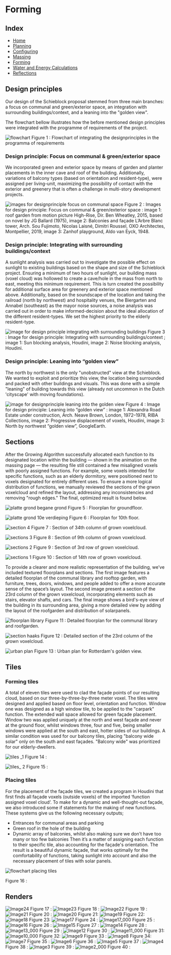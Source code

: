 # Forming

## Index
- [Home](https://jeroentudelft.github.io/)
- [Planning](https://jeroentudelft.github.io/webpages/planning)
- [Configuring](https://jeroentudelft.github.io/webpages/configuring)
- [Massing](https://jeroentudelft.github.io/webpages/massing)
- [Forming](https://jeroentudelft.github.io/webpages/forming)
- [Water and Energy Calculations](https://jeroentudelft.github.io/webpages/waterandenergycalculations)
- [Reflections](https://jeroentudelft.github.io/webpages/reflections)

  
## Design principles

Our design of the Schieblock proposal stemmed from three main branches: a focus on communal and green/exterior space, an integration with surrounding buildings/context, and a leaning into the "golden view". 

The flowchart bellow illustrates how the before mentioned design principles were integrated with the programme of requirements of the project. 

![flowchart](https://github.com/user-attachments/assets/908962b3-a9b8-4a35-9ad7-d8aaa0292659)
Figure 1 : Flowchart of integrating the designprinciples in the programma of requirements


### Design principle: Focus on communal & green/exterior space
We incorporated green and exterior space by means of garden and planter placements in the inner cave and roof of the building. Additionally, variations of balcony types (based on orientation and resident-type), were assigned per living-unit, maximizing the possibility of contact with the exterior and greenery that is often a challenge in multi-story development projects.

![images for designprinciple focus on communal space](https://github.com/user-attachments/assets/0307614c-fbc4-4673-a5a0-273a1a96ef24)
Figure 2 : Images for design principle: Focus on communal & green/exterior space : image 1: roof garden from motion picture High-Rise, Dir. Ben Wheatley, 2015, based on novel by JG Ballard (1975), image 2: Balconies and façade L’Arbre Blanc tower, Arch. Sou Fujimoto, Nicolas Laisné, Dimitri Roussel, OXO Architectes, Montpellier, 2019, image 3: Zanhof playground, Aldo van Eyck, 1948.

### Design principle: Integrating with surrounding buildings/context
A sunlight analysis was carried out to investigate the possible effect on sunlight to existing buildings based on the shape and size of the Schieblock project.  Ensuring a minimum of two hours of sunlight, our building mass (voxel cloud) was hollowed to create a cave/hole in the mass from north to east, meeting this minimum requirement. This is turn created the possibility for additional surface area for greenery and exterior space mentioned above. 
Additionally, based on the soundscape of the location and taking the railroad (north by northwest) and hospitality venues, the Biergarten and Annabel (southeast) as the mayor noise sources, a noise analysis was carried out in order to make informed-decision about the ideal allocation of the different resident-types. We set the highest priority to the elderly resident-type.

![image for design principle integrating with surrounding buildings](https://github.com/user-attachments/assets/b91bb4e8-7d01-4a8e-ad4d-cc60bef141c3)
Figure 3 : Image for design principle: Integrating with surrounding buildings/context ; image 1: Sun blocking analysis, Houdini, image 2: Noise blocking analysis, Houdini.

### Design principle: Leaning into “golden view”
The north by northwest is the only "unobstructed" view at the Schieblock.  We wanted to exploit and  prioritize this view, the location being surrounded and packed with other buildings and visuals. This was done with a simple "leaning" of building towards this view (already not uncommon in the Dutch 'cityscape' with moving foundations).

![image for designprinciple leaning into the golden view](https://github.com/user-attachments/assets/1376f46a-d6e0-49f5-942a-f6e043183f95)
Figure 4 : Image for design principle: Leaning into “golden view” : image 1: Alexandra Road Estate under construction, Arch. Neave Brown, London, 1972–1978, RIBA Collections, image 2: Progressive displacement of voxels, Houdini, image 3: North by northwest “golden view”, GoogleEarth.



## Sections
After the Growing Algorithm successfully allocated each function to its designated location within the building — shown in the animation on the massing page — the resulting file still contained a few misaligned voxels with poorly assigned functions. For example, some voxels intended for specific functions, such as an elderly dormitory, were positioned next to voxels designated for entirely different uses. To ensure a more logical distribution of functions, we manually reviewed the sections of the grwon voxelcloud and refined the layout, addressing any inconsistencies and removing "rough edges." The final, optimized result is found below.

![platte grond begane grond](https://github.com/user-attachments/assets/8d9b775e-fed7-478d-b8fb-e11d6f0d11f9)
Figure 5 : Floorplan for groundfloor.



![platte grond 10e verdieping](https://github.com/user-attachments/assets/0733144e-2aae-440e-a7a7-e2b80e8bee88)
Figure 6 : Floorplan for 10th floor.



![section 4](https://github.com/user-attachments/assets/0fefef49-78de-488b-83c4-5bdabeb11047)
Figure 7 : Section of 34th column of grown voxelcloud.



![sections 3](https://github.com/user-attachments/assets/1835cf9e-830d-4580-9301-652763f42dbe)
Figure 8 : Section of 9th column of grown voxelcloud.



![sections 2](https://github.com/user-attachments/assets/108479f3-1dfd-42a1-a62d-1966b761f533)
Figure 9 : Section of 3rd row of grown voxelcloud.



![sections 1](https://github.com/user-attachments/assets/4fb11de2-5458-4aad-b22a-3049ddfb8f74)
Figure 10 : Section of 14th row of grown voxelcloud.



To provide a clearer and more realistic representation of the building, we’ve included textured floorplans and sections. The first image features a detailed floorplan of the communal library and rooftop garden, with furniture, trees, doors, windows, and people added to offer a more accurate sense of the space’s layout. The second image present a section of the 23rd column of the grown voxelcloud, incorporating elements such as stairs, elevator shafts, and cars. The final image shows a bird's-eye view of the building in its surrounding area, giving a more detailed view by adding the layout of the roofgarden and distribution of solarpanels.
 
![floorplan library](https://github.com/user-attachments/assets/0dfe2269-1fa4-4f7f-824c-7968f57d25eb)
Figure 11 : Detailed floorplan for the communal library and roofgarden.



![section haaks](https://github.com/user-attachments/assets/3d635766-6e0b-42f9-93ff-556d08e98ada)
Figure 12 : Detailed section of the 23rd column of the grown voxelcloud.



![urban plan](https://github.com/user-attachments/assets/9248ab5b-8794-40e1-859d-0a11da572201)
Figure 13 : Urban plan for Rotterdam's golden view.




## Tiles

### Forming tiles

A total of eleven tiles were used to clad the façade points of our resulting cloud, based on our three-by-three-by-three meter voxel.  The tiles were designed and applied based on floor level, orientation and function. Window one was designed as a high window tile, to be applied to the "carpark" function. The extended wall space allowed for green façade placement. Window two was applied uniquely at the north and west façade and never at the ground floor, whilst windows three, four and five, being smaller windows were applied at the south and east, hotter sides of our buildings. A similar condition was used for our balcony tiles, placing "balcony wide solar" only on the south and east façades. "Balcony wide" was prioritized for our elderly-dwellers.

![tiles _1](https://github.com/user-attachments/assets/d2307c74-52d2-4fec-b69f-db744cefa73b)
Figure 14 :

![tiles_ 2](https://github.com/user-attachments/assets/520d6c22-e4c8-4ab3-9396-b5244f0830b0)
Figure 15 :


### Placing tiles

For the placement of the façade tiles, we created a program in Houdini that first finds all façade voxels (outside voxels) of the imported ‘function assigned voxel cloud’. To make for a dynamic and well-thought-out façade, we also introduced some if statements for the making of new functions. These systems give us the following necessary outputs; 
-	Entrances for communal areas and parking
-	Green roof in the hole of the building
-	Dynamic array of balconies, whilst also making sure we don’t have too many or too few balconies
Then it’s a matter of assigning each function to their specific tile, also accounting for the façade's orientation. The result is a beautiful dynamic façade, that works optimally for the comfortability of functions, taking sunlight into account and also the necessary placement of tiles with solar panels.

![flowchart placing tiles](https://github.com/user-attachments/assets/4cd0e4fe-104f-47ce-b5b1-0ca4d3e9367c)

Figure 16 : 


## Renders

![Image24](https://github.com/user-attachments/assets/1f2d84db-c52a-48b1-8989-0b05949a4674)
Figure 17 :
![Image23](https://github.com/user-attachments/assets/66d1ace8-f54c-4d61-953e-e9564a87a9d7)
Figure 18 :
![Image22](https://github.com/user-attachments/assets/3cb7a55d-8528-4bf5-b4f0-7426e22e11d6)
Figure 19 :
![Image21](https://github.com/user-attachments/assets/0fb9c06a-6b3c-43e8-bab6-7ea04d7b1001)
Figure 20 :
![Image20](https://github.com/user-attachments/assets/9f756f2c-f682-4a8e-b5d5-d84885a2bec6)
Figure 21:
![Image19](https://github.com/user-attachments/assets/a86ba83e-b1d5-43b4-b02b-40cc019b9557)
Figure 22:
![Image18](https://github.com/user-attachments/assets/6c3d6bea-f141-4660-a274-d4cee573575e)
Figure 23:
![Image17](https://github.com/user-attachments/assets/37aacfe7-2940-4dea-9358-2e11c75b49ef)
Figure 24 :
![Image17_000](https://github.com/user-attachments/assets/926f8642-d9d5-47bc-a024-4c1fe6afbbfa)
Figure 25 :
![Image16](https://github.com/user-attachments/assets/5d5a2a29-c111-4d69-a091-7b99339bf108)
Figure 26 :
![Image15](https://github.com/user-attachments/assets/ee8fa5e7-cb3c-48a8-a05f-cff664ea5df2)
Figure 27 :
![Image14](https://github.com/user-attachments/assets/bc27d335-4f32-48a9-b4e4-064d5b7440f0)
Figure 28 :
![Image13_000](https://github.com/user-attachments/assets/391b3969-4774-4b6e-b144-86d3bd745449)
Figure 29 :
![Image12](https://github.com/user-attachments/assets/e505251c-556d-47d4-b17b-53bb00a5c01b)
Figure 30 :
![Image11_000](https://github.com/user-attachments/assets/ed0068ec-de68-4876-b5f0-facb954443d8)
Figure 31:
![Image10_000](https://github.com/user-attachments/assets/147cd822-9fe2-4e0e-9898-2d02fffde324)
Figure 32:
![Image9](https://github.com/user-attachments/assets/e6b63dc9-c52d-4d35-83fa-34e73c798f6e)
Figure 33 :
![Image8](https://github.com/user-attachments/assets/7fe9b060-81fa-4fd0-940b-76fb96ad380e)
Figure 34:
![Image7](https://github.com/user-attachments/assets/be16e219-cc4e-4490-a89b-7f1066570aba)
Figure 35 :
![Image6](https://github.com/user-attachments/assets/4d33f5ee-403d-4163-bef1-22226dd061d6)
Figure 36 :
![Image5](https://github.com/user-attachments/assets/51197162-3a14-46ca-846b-ea660518db3b)
Figure 37 :
![Image4](https://github.com/user-attachments/assets/8fe6564b-7056-4b3c-9bc3-b0b90c648321)
Figure 38 :
![Image3](https://github.com/user-attachments/assets/1fbd5eed-a8d7-49ac-a390-e9f7c517d624)
Figure 39 :
![Image2_000](https://github.com/user-attachments/assets/95813a84-3a28-49a3-8dfd-b99b62f2368e)
Figure 40 : 




